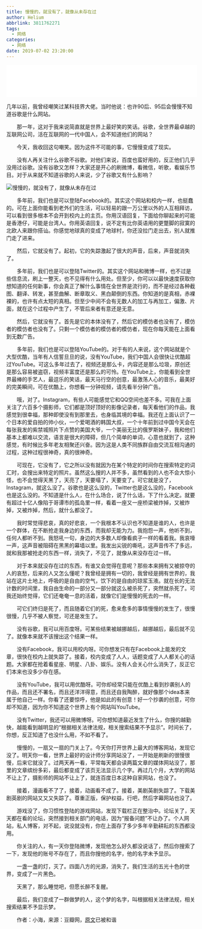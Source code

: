 ```yaml
---
title: 慢慢的，就没有了，就像从未存在过
author: Helium
abbrlink: 3811762271
tags:
  - 网络
categories:
  - 网络
date: 2019-07-02 23:20:00
---
```

<center>
<iframe frameborder="no" border="0" marginwidth="0" marginheight="0" width=510 height=86 src="//music.163.com/outchain/player?type=2&id=511333096&auto=0&height=66"></iframe>
</center>


几年以前，我曾经嘲笑过某科技界大佬。当时他说：也许90后、95后会慢慢不知道谷歌是什么网站。

　　那一年，这对于我来说简直就是世界上最好笑的笑话。谷歌，全世界最卓越的互联网公司，活在互联网的一代中国人，会不知道他们的网站？

　　今天，我收回这句嘲笑。因为这件不可能的事，它慢慢变成了现实。

　　没有人再关注什么谷歌不谷歌。对他们来说，百度也蛮好用的，反正他们几乎没用过谷歌。没有谷歌又怎样？大家还是开心的刷微博，看微信，听歌，看娱乐节目。对于从来就不知道谷歌的人来说，少了谷歌又有什么影响？

![慢慢的，就没有了，就像从未存在过](https://cdn.jsdelivr.net/gh/HeliumOI/HeliumOI.github.io@latest/images/no.jpg)

　　多年前，我们也是可以登陆Facebook的。其实这个网站和校内一样，也挺蠢的。可在上面你能看到老外们的生活，可以轻易的跟一万公里以外的人互相拜访，可以看到很多根本不会开到校内上的主页。你用汉语回复，下面给你聊起来的可能是香港仔，可能是台湾人。你用英语回复，说不定有比你英语用的更蹩脚的寂寞的北欧人来跟你搭讪。你感觉地球真的变成了地球村，你还没拉门走出去，别人就推门走了进来。

　　然后，它就没有了。起初，它的失踪激起了很大的声音，后来，声音就消失了。

　　多年前，我们也是可以登陆Twitter的。其实这个网站和微博一样，也不过是些信息流，刷上一整天，也不见得有什么用处。但至少，你可以以最快速度获取你想知道的任何新事，你会真正了解什么事情在全世界是流行的，而不是经过各种截图、翻译、转发，甚至曲解、断章取义、黑白颠倒的东西。你知道的是真相，赤裸裸的，也许有点太短的真相。但至少中间不会有无数人的加工与再加工，偏激、片面，就在这个过程中产生了，不管后来者有意还是无意。

　　然后，它就没有了。首先是它的本体没有了，然后它的模仿者也没有了，模仿者的模仿者也没有了。只剩一个模仿者的模仿者的模仿者，现在你每天能在上面看到无数广告。

　　多年前，我们也是可以登陆YouTube的。对于有的人来说，这个网站就是个大型优酷，当年有人信誓旦旦的说，没有YouTube，我们中国人会很快让优酷超过YouTube。可这么多年过去了，视频还是那么卡，内容还是那么垃圾，原创还是那么容易被盗窃，视频丰富度还是那么的可怜。在YouTube上，你能看到全世界最棒的手艺人，最逗乐的笑话，最天马行空的创意，最激荡人心的音乐，最美好的完美瞬间，可在优酷上，你想看一分钟视频，请先看半分钟广告。

　　哦，对了。Instagram，有些人可能感觉它和QQ空间也差不多。可我在上面关注了六百多个摄影师，它们都是顶好顶好的影像记录者，每天看他们的作品，我感觉到很幸福，那种即使没有到那里去，也身临其境的幸福。我还在上面认识了一个日本的爱自拍的帅小伙，一个爱喝酒的韩国大叔，一个十年前到过中国今天会在每张我发的紫禁城照片下点赞的美国大爷，一个美丽无比的俄罗斯妹子，我和他们基本上都难以交流，语言是很大的障碍，但几个简单的单词，心意也就到了，这种感觉，有时候比多年老友相聚还兴奋。因为这是人类不同族群自由交流互相沟通的过程，这种过程很神奇，真的很神奇。

　　可现在，它没有了，它之所以没有就因为在某个特定的时间你在搜索特定的词汇时，会搜出来特定的照片。虽然这么搜的人并不多，虽然看到的人也不会大惊小怪，也不会觉得天黑了，天亮了，天要塌了，天要变了。可它就是没了，Instagram，就这么没了。谷歌也是这么没的，Twitter也是这么没的，Facebook也是这么没的。不知道是什么人，在什么场合，说了什么话，下了什么决定。就要有超过十亿人像陷于哥谭市的孤岛里一样，看着一座又一座桥梁被炸掉，又被炸掉，又被炸掉，然后，就什么都没了。

　　我时常觉得悲哀，真的好悲哀，一个我根本不认识也不知道是谁的人，也许是一个群体，在不断抢走我身边的东西，而我却无能为力。我抱怨一声，他听不到，任何人都听不到。我怒吼一句，身边的大多数人却像看疯子一样的看着我。我哀嚎一声，这声音被阻碍在黑黑的幕墙以里。我发出尖锐的嘶吼，这声音传不了多远，就和我那被抢走的东西一样，消失了，不见了，就像从来没存在过一样。

　　对于本来就没存在过的东西，有谁又会觉得在意呢？那些本来拥有又被掠夺的人的哀愁，后来的人又怎么懂呢？我曾经是拥有一切的，我曾经是拥有世界的，我站在这片土地上，呼吸的是自由的空气，饮下的是自由的琼浆玉液。就在长的无法计数的时间里，我自由生命的一部分又一部分就这么被杀死了，突然就杀死了。可我还始终觉得，它们还奄奄一息的活着，就像它们是慢慢的死去的一样。

　　可它们终归是死了，而且随着它们的死，愈来愈多的事情慢慢的发生了，很慢很慢，几乎不被人察觉，可还是发生了。

　　没有谷歌，我可以用百度呀。可某些结果被越挪越后，越挪越后，最后就不见了。就像本来就不该搜出这个结果一样。

　　没有Facebook，我可以用校内呀。可你想发只有在Facebook上能发的文章，很快在校内上就失踪了。接着，校内变成了人人，话题变成了人人都关心的话题。大家都在抢着看星座、明星、八卦、娱乐。没有人会关心什么消失了，反正它们本来也没多少存在感。

　　没有YouTube，我可以用优酷呀。可你却经常只能在优酷上看到抄袭别人的作品，而且还不署名，而且还洋洋得意，而且还自我陶醉，就好像那个idea本来属于他自己一样。你看了还要惊呼，他是如此的有创意！好一个抄袭的创意，可你却不知道，因为你不知道这个世界上有个网站叫YouTube。

　　没有Twitter，我还可以用微博呀。可你想知道最近发生了什么，你搜的越勤快，越能看到越明显的“根据相关法律法规，相关搜索结果不予显示”。时间长了，你想，反正知道了也没什么用，不如不看了。

　　慢慢的，一扇又一扇的门关上了。今天你打开世界上最大的博客网站，发现它没了。明天你一看，世界上最好的设计师分享网站没了，一开始是刷新的很慢很慢，后来它就没了。过两天再一看，平常每天都会读两篇文章的媒体网站没了，那里的文章缤纷多彩，最后都变成了该页无法显示几个字。再过几个月，大学的网站不让上了，摄影师的网站不让上了，就连百度日本这种自家网站，也没了。

　　接着，漫画看不了了，接着，动画看不成了。接着，美剧英剧失踪了。下载美剧英剧的网站又又又失踪了。尊重正版，保护权益，行吧，然后字幕网站也没了。

　　游戏没了，你习惯性登陆的游戏网站，发现下载栏正在整治中。论坛关了，天天都在看的论坛，突然接到相关部门的电话，因为“报备问题”不让办了。个人网站，私人博客，对不起，说没就没有，你在上面存了多少多年辛勤耕耘的东西都没用。

　　你关注的人，有一天你登陆微博，发现他怎么好久都没说话了，然后你搜索了一下，发现他的账号不存在了，而且你搜他的名字，他的名字未予显示。

　　一盏一盏的灯，灭了。四面八方的光源，消失了。我们生活的五光十色的世界，变成了一片黑色。

　　天黑了，那么睡觉吧，但愿长醉不复醒。

　　最后，我们变成了一群做梦的人，这个梦的名字，叫根据相关法律法规，相关搜索结果不予显示梦。

　　作者：小海，来源：豆瓣网，[原文](http://www.douban.com/note/456932116/)已被和谐